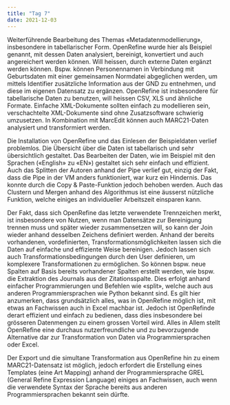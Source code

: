 ```yaml
---
title: "Tag 7"
date: 2021-12-03
---
```


Weiterführende Bearbeitung des Themas «Metadatenmodellierung», insbesondere in tabellarischer Form. OpenRefine wurde hier als Beispiel genannt, mit dessen Daten analysiert, bereinigt, konvertiert und auch angereichert werden können. Will heissen, durch externe Daten ergänzt werden können. Bspw. können Personennamen in Verbindung mit Geburtsdaten mit einer gemeinsamen Normdatei abgeglichen werden, um mittels Identifier zusätzliche Information aus der GND zu entnehmen, und diese im eigenen Datensatz zu ergänzen. OpenRefine ist insbesondere für tabellarische Daten zu benutzen, will heissen CSV, XLS und ähnliche Formate. Einfache XML-Dokumente sollten einfach zu modellieren sein, verschachtelte XML-Dokumente sind ohne Zusatzsoftware schwierig umzusetzen. In Kombination mit MarcEdit können auch MARC21-Daten analysiert und transformiert werden. 

Die Installation von OpenRefine und das Einlesen der Beispieldaten verlief problemlos. Die Übersicht über die Daten ist tabellarisch und sehr übersichtlich gestaltet. Das Bearbeiten der Daten, wie im Beispiel mit den Sprachen («English» zu «EN») gestaltet sich sehr einfach und effizient. Auch das Splitten der Autoren anhand der Pipe verlief gut, einzig der Fakt, dass die Pipe in der VM anders funktioniert, war kurz ein Hindernis. Das konnte durch die Copy & Paste-Funktion jedoch behoben werden. Auch das Clustern und Mergen anhand des Algorithmus ist eine äusserst nützliche Funktion, welche einiges an individueller Arbeitszeit einsparen kann.

Der Fakt, dass sich OpenRefine das letzte verwendete Trennzeichen merkt, ist insbesondere von Nutzen, wenn man Datensätze zur Bereinigung trennen muss und später wieder zusammensetzen will, so kann der Join wieder anhand desselben Zeichens definiert werden. Anhand der bereits vorhandenen, vordefinierten, Transformationsmöglichkeiten lassen sich die Daten auf einfache und effiziente Weise bereinigen. Jedoch lassen sich auch Transformationsbedingungen durch den User definieren, um komplexere Transformationen zu ermöglichen. So können bspw. neue Spalten auf Basis bereits vorhandener Spalten erstellt werden, wie bspw. die Extraktion des Journals aus der Zitationsspalte. Dies erfolgt anhand einfacher Programmierungen und Befehlen wie «split», welche auch aus anderen Programmiersprachen wie Python bekannt sind. Es gilt hier anzumerken, dass grundsätzlich alles, was in OpenRefine möglich ist, mit etwas an Fachwissen auch in Excel machbar ist. Jedoch ist OpenRefinde derart effizient und einfach zu bedienen, dass dies insbesondere bei grösseren Datenmengen zu einem grossen Vorteil wird. Alles in Allem stellt OpenRefine eine durchaus nutzerfreundliche und zu bevorzugende Alternative dar zur Transformation von Daten via Programmiersprachen oder Excel. 

Der Export und die simultane Transformation aus OpenRefine hin zu einem MARC21-Datensatz ist möglich, jedoch erfordert die Erstellung eines Templates (eine Art Mapping) anhand der Programmiersprache GREL (General Refine Expression Language) einiges an Fachwissen, auch wenn die verwendete Syntax der Sprache bereits aus anderen Programmiersprachen bekannt sein dürfte.

